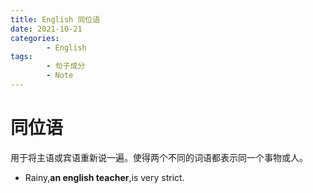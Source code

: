 ```yaml
---
title: English 同位语
date: 2021-10-21
categories:
        - English
tags:
        - 句子成分
        - Note
---
```


# 同位语

用于将主语或宾语重新说一遍。使得两个不同的词语都表示同一个事物或人。

- Rainy,**an english teacher**,is very strict.
